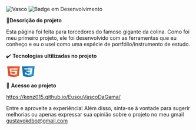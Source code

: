 ![Vasco](<Imagem do WhatsApp de 2023-11-22 à(s) 17.33.31_186b40c5-1.jpg>)
![Badge em Desenvolvimento](https://img.shields.io/badge/Status-Pronto-green?label=Status)

📄**Descrição do projeto**

Esta página foi feita para torcedores do famoso gigante da colina.
Como foi meu primeiro projeto, ele foi desenvolvido com as ferramentas que eu conheço e eu o usei como uma espécie de portfólio/instrumento de estudo.

✔️ **Tecnologias ultilizadas no projeto**

<img align="center" alt="Kenzo-HTML" height="30" width="40" src="https://raw.githubusercontent.com/devicons/devicon/master/icons/html5/html5-original.svg"><img align="center" alt="Kenzo-CSS" height="30" width="40" src="https://raw.githubusercontent.com/devicons/devicon/master/icons/css3/css3-original.svg">

📁 **Acesso ao projeto**

https://kenz015.github.io/EusouVascoDaGama/

Entre e aproveite a experiência! Além disso, sinta-se à vontade para sugerir melhorias ou apenas expressar sua opinião sobre o projeto no meu gmail gustavokdbo@gmail.com  
